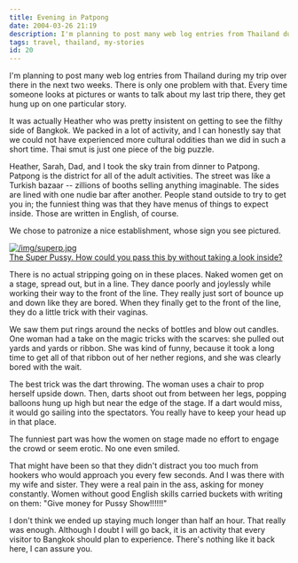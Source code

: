 ```yaml
---
title: Evening in Patpong
date: 2004-03-26 21:19
description: I'm planning to post many web log entries from Thailand during my trip over there in the next two weeks.  There is only one problem with that.  Every time someone looks at pictures or wants to talk about my last trip there, they get hung up on one particular story.  It was actually Heather who was pretty insistent on getting to see the filthy side of Bangkok.  We packed in a lot of activity, and I can honestly say that we could not have experienced more cultural oddities than we did in such a short time.  Thai smut is just one piece of the big puzzle.
tags: travel, thailand, my-stories
id: 20
---
```

I'm planning to post many web log entries from Thailand during my trip over there in the next two weeks.  There is only one problem with that.  Every time someone looks at pictures or wants to talk about my last trip there, they get hung up on one particular story.

It was actually Heather who was pretty insistent on getting to see the filthy side of Bangkok.  We packed in a lot of activity, and I can honestly say that we could not have experienced more cultural oddities than we did in such a short time.  Thai smut is just one piece of the big puzzle.

Heather, Sarah, Dad, and I took the sky train from dinner to Patpong.  Patpong is the district for all of the adult activities.  The street was like a Turkish bazaar  -- zillions of booths selling anything imaginable.  The sides are lined with one nudie bar after another.  People stand outside to try to get you in; the funniest thing was that they have menus of things to expect inside.  Those are written in English, of course.

We chose to patronize a nice establishment, whose sign you see pictured.

<a class="lightview alignright" href="/img/superp.jpg" data-lightview-caption="The Super Pussy.  How could you pass this by without taking a look inside?" data-lightview-group="group1" style="width:350px;"><img src="/img/superp.jpg" alt="/img/superp.jpg"><br><span class="caption">The Super Pussy.  How could you pass this by without taking a look inside?</span></a>

There is no actual stripping going on in these places.  Naked women get on a stage, spread out, but in a line.  They dance poorly and joylessly while working their way to the front of the line.  They really just sort of bounce up and down like they are bored.  When they finally get to the front of the line, they do a little trick with their vaginas.

We saw them put rings around the necks of bottles and blow out candles.  One woman had a take on the magic tricks with the scarves:  she pulled out yards and yards or ribbon.  She was kind of funny, because it took a long time to get all of that ribbon out of her nether regions, and she was clearly bored with the wait.

The best trick was the dart throwing.  The woman uses a chair to prop herself upside down.  Then, darts shoot out from between her legs, popping balloons hung up high but near the edge of the stage.  If a dart would miss, it would go sailing into the spectators.  You really have to keep your head up in that place.

The funniest part was how the women on stage made no effort to engage the crowd or seem erotic.  No one even smiled.

That might have been so that they didn't distract you too much from hookers who would approach you every few seconds.  And I was there with my wife and sister.  They were a real pain in the ass, asking for money constantly.  Women without good English skills carried buckets with writing on them:  "Give money for Pussy Show!!!!!!"

I don't think we ended up staying much longer than half an hour.  That really was enough.  Although I doubt I will go back, it is an activity that every visitor to Bangkok should plan to experience.  There's nothing like it back here, I can assure you.
